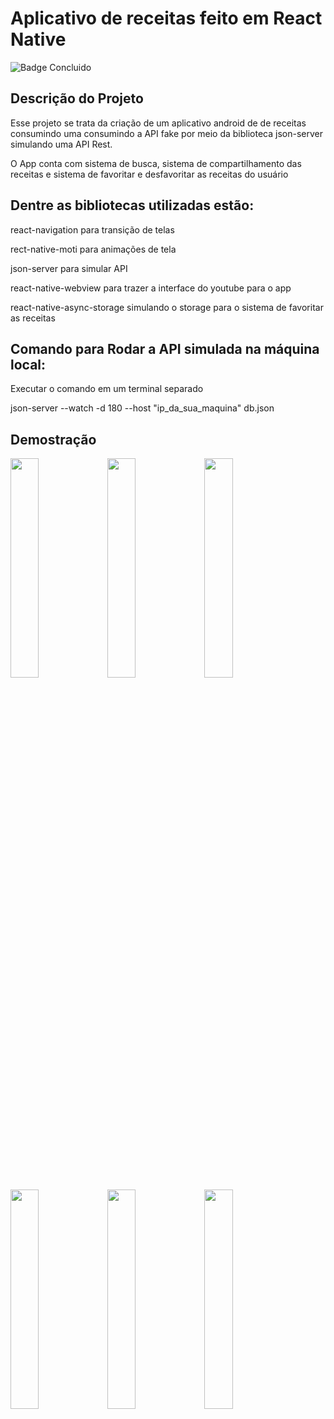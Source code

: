 # Aplicativo de receitas feito em React Native

![Badge Concluido](http://img.shields.io/static/v1?label=STATUS&message=CONCLUIDO&color=GREEN&style=for-the-badge)

## Descrição do Projeto
<p>Esse projeto se trata da criação de um aplicativo android de de receitas consumindo uma consumindo a API fake por meio da biblioteca json-server simulando uma API Rest.</p>
<p>O App conta com sistema de busca, sistema de compartilhamento das receitas e sistema de favoritar e desfavoritar as receitas do usuário</p>

## Dentre as bibliotecas utilizadas estão:
<p>react-navigation para transição de telas</p>
<p>rect-native-moti para animações de tela</p>
<p>json-server para simular API</p>
<p>react-native-webview para trazer a interface do youtube para o app</p>
<p>react-native-async-storage simulando o storage para o sistema de favoritar as receitas</p>

## Comando para Rodar a API simulada na máquina local:
<p>Executar o comando em um terminal separado</p>
<p>json-server --watch -d 180 --host "ip_da_sua_maquina" db.json</p>

## Demostração

<img src="https://user-images.githubusercontent.com/71270235/230757771-bc689c98-288f-44c2-8a45-706fdbb4a0f4.jpg" width=30% height=30%>
<img src="https://user-images.githubusercontent.com/71270235/230757781-505e9813-44c0-4441-99b4-8469406f76b3.jpg" width=30% height=30%>
<img src="https://user-images.githubusercontent.com/71270235/230757800-e5f807b1-c63b-4d4f-bb06-d17ae440b0d2.jpg" width=30% height=30%>
<img src="https://user-images.githubusercontent.com/71270235/230757809-85a37df4-c363-4489-9a32-faad0ecf0656.jpg" width=30% height=30%>
<img src="https://user-images.githubusercontent.com/71270235/230757820-8ee0e7bd-b601-4d52-97f9-41d355571d1c.jpg" width=30% height=30%>
<img src="https://user-images.githubusercontent.com/71270235/230757828-6dd59f0a-60cf-42db-be4b-220b0987cca8.jpg" width=30% height=30%>

